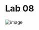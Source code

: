 # Lab 08
![image](https://github.com/JarrettAaronson/D6-Labs/assets/156959670/40921dc6-8a23-41a2-8327-d70f32c3b1d4)
